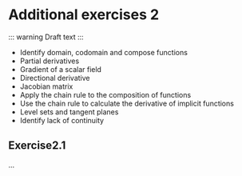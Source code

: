 # Additional exercises 2

::: warning
Draft text
:::

- Identify domain, codomain and compose functions
- Partial derivatives
- Gradient of a scalar field
- Directional derivative
- Jacobian matrix
- Apply the chain rule to the composition of functions
- Use the chain rule to calculate the derivative of implicit functions
- Level sets and tangent planes
- Identify lack of continuity

## Exercise

...

<style scoped>
h1 {
    counter-reset: h2
}
h2:after {
    counter-increment: h2;
    content: "2." counter(h2) 
}
</style>
